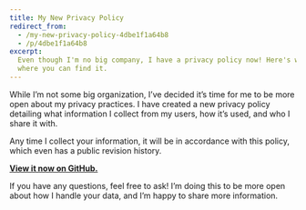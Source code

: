 ```yaml
---
title: My New Privacy Policy
redirect_from:
  - /my-new-privacy-policy-4dbe1f1a64b8
  - /p/4dbe1f1a64b8
excerpt:
  Even though I'm no big company, I have a privacy policy now! Here's why and
  where you can find it.
---
```


While I’m not some big organization, I’ve decided it’s time for me to be more
open about my privacy practices. I have created a new privacy policy detailing
what information I collect from my users, how it’s used, and who I share it
with.

Any time I collect your information, it will be in accordance with this policy,
which even has a public revision history.

**[View it now on GitHub.](https://github.com/bsoyka/policy/blob/main/privacy-policy.md)**

If you have any questions, feel free to ask! I’m doing this to be more open
about how I handle your data, and I’m happy to share more information.
